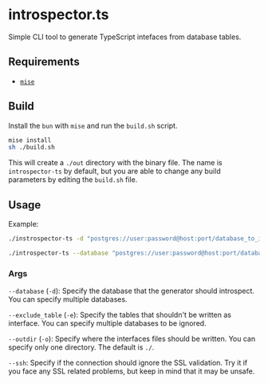 # introspector.ts

Simple CLI tool to generate TypeScript intefaces from database tables.

## Requirements

- [`mise`](https://mise.jdx.dev/getting-started.html)

## Build

Install the `bun` with `mise` and run the `build.sh` script.

```bash
mise install
sh ./build.sh
```

This will create a `./out` directory with the binary file. The name is `introspector-ts` by default, but you are able to change any build parameters by editing the `build.sh` file.

## Usage

Example:

```bash
./instrospector-ts -d "postgres://user:password@host:port/database_to_introspect" -e "ignore_this_table" -o "./interfaces/output"
```

```bash
./introspector-ts --database "postgres://user:password@host:port/database_to_introspect" --database "postgres://user:password@host:port/another_database_to_introspect" --exclude_table "_prisma_migrations" --exclude_table "ignore_this_other_table" --outdir ./
```

### Args

`--database` (`-d`): Specify the database that the generator should introspect. You can specify multiple databases.

`--exclude_table` (`-e`): Specify the tables that shouldn't be written as interface. You can specify multiple databases to be ignored.

`--outdir` (`-o`): Specify where the interfaces files should be written. You can specify only one directory. The default is `./`.

`--ssh`: Specify if the connection should ignore the SSL validation. Try it if you face any SSL related problems, but keep in mind that it may be unsafe.
